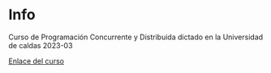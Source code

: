 # Info
Curso de Programación Concurrente y Distribuida dictado en la Universidad de caldas 2023-03

[Enlace del curso](https://bioaiteamlearning.github.io/ProgCD_2023_03_Ucaldas/intro.html)
